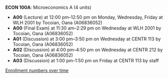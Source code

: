 **ECON 100A**: Microeconomics A (4 units)

- **A00** (Lecture) at 12:00 pm–12:50 pm on Monday, Wednesday, Friday at WLH 2001 by Tocoian, Oana (A06836052)
- **A00** (Final Exam) at 11:30 am–2:29 pm on Wednesday at WLH 2001 by Tocoian, Oana (A06836052)
- **A01** (Discussion) at 3:00 pm–3:50 pm on Wednesday at CENTR 113 by Tocoian, Oana (A06836052)
- **A02** (Discussion) at 4:00 pm–4:50 pm on Wednesday at CENTR 212 by Tocoian, Oana (A06836052)
- **A03** (Discussion) at 1:00 pm–1:50 pm on Friday at CENTR 113 by staff

[Enrollment numbers over time](./ECON100A.tsv)
